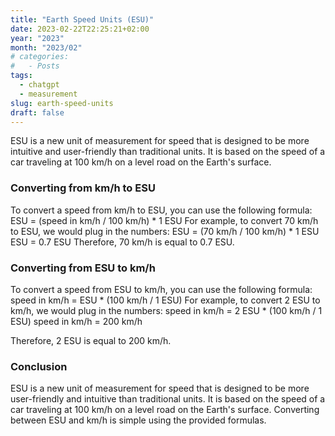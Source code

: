 ```yaml
---
title: "Earth Speed Units (ESU)"
date: 2023-02-22T22:25:21+02:00
year: "2023"
month: "2023/02"
# categories:
#   - Posts
tags:
  - chatgpt
  - measurement
slug: earth-speed-units
draft: false
---
```


ESU is a new unit of measurement for speed that is designed to be more intuitive and user-friendly than traditional units. It is based on the speed of a car traveling at 100 km/h on a level road on the Earth's surface.

### Converting from km/h to ESU

To convert a speed from km/h to ESU, you can use the following formula:
ESU = (speed in km/h / 100 km/h) \* 1 ESU
For example, to convert 70 km/h to ESU, we would plug in the numbers:
ESU = (70 km/h / 100 km/h) \* 1 ESU
ESU = 0.7 ESU
Therefore, 70 km/h is equal to 0.7 ESU.

### Converting from ESU to km/h

To convert a speed from ESU to km/h, you can use the following formula:
speed in km/h = ESU \* (100 km/h / 1 ESU)
For example, to convert 2 ESU to km/h, we would plug in the numbers:
speed in km/h = 2 ESU \* (100 km/h / 1 ESU)
speed in km/h = 200 km/h

Therefore, 2 ESU is equal to 200 km/h.

### Conclusion

ESU is a new unit of measurement for speed that is designed to be more user-friendly and intuitive than traditional units. It is based on the speed of a car traveling at 100 km/h on a level road on the Earth's surface. Converting between ESU and km/h is simple using the provided formulas.

